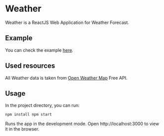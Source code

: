 # Weather

Weather is a ReactJS Web Application for Weather Forecast.

## Example

You can check the example [here](https://dzenglyuk-weather.netlify.app/).

## Used resources

All Weather data is taken from [Open Weather Map](https://openweathermap.org/) Free API. 

## Usage

In the project directory, you can run:

``
npm install
npm start
``

Runs the app in the development mode.
Open http://localhost:3000 to view it in the browser.